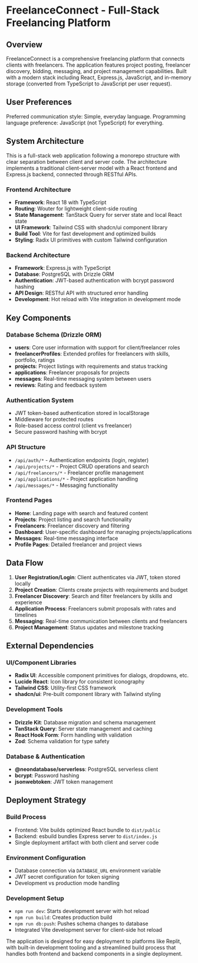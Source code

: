 # FreelanceConnect - Full-Stack Freelancing Platform

## Overview

FreelanceConnect is a comprehensive freelancing platform that connects clients with freelancers. The application features project posting, freelancer discovery, bidding, messaging, and project management capabilities. Built with a modern stack including React, Express.js, JavaScript, and in-memory storage (converted from TypeScript to JavaScript per user request).

## User Preferences

Preferred communication style: Simple, everyday language.
Programming language preference: JavaScript (not TypeScript) for everything.

## System Architecture

This is a full-stack web application following a monorepo structure with clear separation between client and server code. The architecture implements a traditional client-server model with a React frontend and Express.js backend, connected through RESTful APIs.

### Frontend Architecture
- **Framework**: React 18 with TypeScript
- **Routing**: Wouter for lightweight client-side routing
- **State Management**: TanStack Query for server state and local React state
- **UI Framework**: Tailwind CSS with shadcn/ui component library
- **Build Tool**: Vite for fast development and optimized builds
- **Styling**: Radix UI primitives with custom Tailwind configuration

### Backend Architecture
- **Framework**: Express.js with TypeScript
- **Database**: PostgreSQL with Drizzle ORM
- **Authentication**: JWT-based authentication with bcrypt password hashing
- **API Design**: RESTful API with structured error handling
- **Development**: Hot reload with Vite integration in development mode

## Key Components

### Database Schema (Drizzle ORM)
- **users**: Core user information with support for client/freelancer roles
- **freelancerProfiles**: Extended profiles for freelancers with skills, portfolio, ratings
- **projects**: Project listings with requirements and status tracking
- **applications**: Freelancer proposals for projects
- **messages**: Real-time messaging system between users
- **reviews**: Rating and feedback system

### Authentication System
- JWT token-based authentication stored in localStorage
- Middleware for protected routes
- Role-based access control (client vs freelancer)
- Secure password hashing with bcrypt

### API Structure
- `/api/auth/*` - Authentication endpoints (login, register)
- `/api/projects/*` - Project CRUD operations and search
- `/api/freelancers/*` - Freelancer profile management
- `/api/applications/*` - Project application handling
- `/api/messages/*` - Messaging functionality

### Frontend Pages
- **Home**: Landing page with search and featured content
- **Projects**: Project listing and search functionality
- **Freelancers**: Freelancer discovery and filtering
- **Dashboard**: User-specific dashboard for managing projects/applications
- **Messages**: Real-time messaging interface
- **Profile Pages**: Detailed freelancer and project views

## Data Flow

1. **User Registration/Login**: Client authenticates via JWT, token stored locally
2. **Project Creation**: Clients create projects with requirements and budget
3. **Freelancer Discovery**: Search and filter freelancers by skills and experience
4. **Application Process**: Freelancers submit proposals with rates and timelines
5. **Messaging**: Real-time communication between clients and freelancers
6. **Project Management**: Status updates and milestone tracking

## External Dependencies

### UI/Component Libraries
- **Radix UI**: Accessible component primitives for dialogs, dropdowns, etc.
- **Lucide React**: Icon library for consistent iconography
- **Tailwind CSS**: Utility-first CSS framework
- **shadcn/ui**: Pre-built component library with Tailwind styling

### Development Tools
- **Drizzle Kit**: Database migration and schema management
- **TanStack Query**: Server state management and caching
- **React Hook Form**: Form handling with validation
- **Zod**: Schema validation for type safety

### Database & Authentication
- **@neondatabase/serverless**: PostgreSQL serverless client
- **bcrypt**: Password hashing
- **jsonwebtoken**: JWT token management

## Deployment Strategy

### Build Process
- Frontend: Vite builds optimized React bundle to `dist/public`
- Backend: esbuild bundles Express server to `dist/index.js`
- Single deployment artifact with both client and server code

### Environment Configuration
- Database connection via `DATABASE_URL` environment variable
- JWT secret configuration for token signing
- Development vs production mode handling

### Development Setup
- `npm run dev`: Starts development server with hot reload
- `npm run build`: Creates production build
- `npm run db:push`: Pushes schema changes to database
- Integrated Vite development server for client-side hot reload

The application is designed for easy deployment to platforms like Replit, with built-in development tooling and a streamlined build process that handles both frontend and backend components in a single deployment.